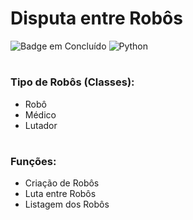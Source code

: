 <h1> Disputa entre Robôs</h1>

![Badge em Concluído](http://img.shields.io/static/v1?label=STATUS&message=Concluído%20&color=GREEN&style=for-the-badge)
![Python](https://img.shields.io/badge/Python-3776AB?style=for-the-badge&logo=python&logoColor=white)
# <h3> Tipo de Robôs (Classes): </h3>
  * Robô
  * Médico
  * Lutador
# <h3> Funções: </h3>
 * Criação de Robôs
 * Luta entre Robôs
 * Listagem dos Robôs
